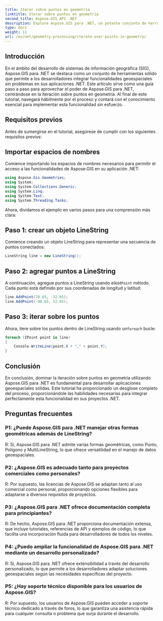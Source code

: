 ```yaml
---
title: Iterar sobre puntos en geometría
linktitle: Iterar sobre puntos en geometría
second_title: Aspose.GIS API .NET
description: Explore Aspose.GIS para .NET, un potente conjunto de herramientas para una integración perfecta de funcionalidades geoespaciales en sus aplicaciones .NET.
type: docs
weight: 11
url: /es/net/geometry-processing/iterate-over-points-in-geometry/
---
```

## Introducción

En el ámbito del desarrollo de sistemas de información geográfica (SIG), Aspose.GIS para .NET se destaca como un conjunto de herramientas sólido que permite a los desarrolladores integrar funcionalidades geoespaciales sin problemas en sus aplicaciones .NET. Este artículo sirve como una guía paso a paso para aprovechar el poder de Aspose.GIS para .NET, centrándose en la iteración sobre puntos en geometría. Al final de este tutorial, navegará hábilmente por el proceso y contará con el conocimiento esencial para implementar esta funcionalidad sin esfuerzo.

## Requisitos previos

Antes de sumergirse en el tutorial, asegúrese de cumplir con los siguientes requisitos previos:

## Importar espacios de nombres

Comience importando los espacios de nombres necesarios para permitir el acceso a las funcionalidades de Aspose.GIS en su aplicación .NET:

```csharp
using Aspose.Gis.Geometries;
using System;
using System.Collections.Generic;
using System.Linq;
using System.Text;
using System.Threading.Tasks;
```

Ahora, dividamos el ejemplo en varios pasos para una comprensión más clara:

## Paso 1: crear un objeto LineString

Comience creando un objeto LineString para representar una secuencia de puntos conectados:

```csharp
LineString line = new LineString();
```

## Paso 2: agregar puntos a LineString

 A continuación, agregue puntos a LineString usando el`AddPoint` método. Cada punto está definido por sus coordenadas de longitud y latitud:

```csharp
line.AddPoint(78.65, -32.65);
line.AddPoint(-98.65, 12.65);
```

## Paso 3: iterar sobre los puntos

Ahora, itere sobre los puntos dentro de LineString usando un`foreach` bucle:

```csharp
foreach (IPoint point in line)
{
    Console.WriteLine(point.X + "," + point.Y);
}
```

## Conclusión

En conclusión, dominar la iteración sobre puntos en geometría utilizando Aspose.GIS para .NET es fundamental para desarrollar aplicaciones geoespaciales sólidas. Este tutorial ha proporcionado un desglose completo del proceso, proporcionándole las habilidades necesarias para integrar perfectamente esta funcionalidad en sus proyectos .NET.

## Preguntas frecuentes

### P1: ¿Puede Aspose.GIS para .NET manejar otras formas geométricas además de LineString?

R: Sí, Aspose.GIS para .NET admite varias formas geométricas, como Punto, Polígono y MultiLineString, lo que ofrece versatilidad en el manejo de datos geoespaciales.

### P2: ¿Aspose.GIS es adecuado tanto para proyectos comerciales como personales?

R: Por supuesto, las licencias de Aspose.GIS se adaptan tanto al uso comercial como personal, proporcionando opciones flexibles para adaptarse a diversos requisitos de proyectos.

### P3: ¿Aspose.GIS para .NET ofrece documentación completa para principiantes?

R: De hecho, Aspose.GIS para .NET proporciona documentación extensa, que incluye tutoriales, referencias de API y ejemplos de código, lo que facilita una incorporación fluida para desarrolladores de todos los niveles.

### P4: ¿Puedo ampliar la funcionalidad de Aspose.GIS para .NET mediante un desarrollo personalizado?

R: Sí, Aspose.GIS para .NET ofrece extensibilidad a través del desarrollo personalizado, lo que permite a los desarrolladores adaptar soluciones geoespaciales según las necesidades específicas del proyecto.

### P5: ¿Hay soporte técnico disponible para los usuarios de Aspose.GIS?

R: Por supuesto, los usuarios de Aspose.GIS pueden acceder a soporte técnico dedicado a través de foros, lo que garantiza una asistencia rápida para cualquier consulta o problema que surja durante el desarrollo.